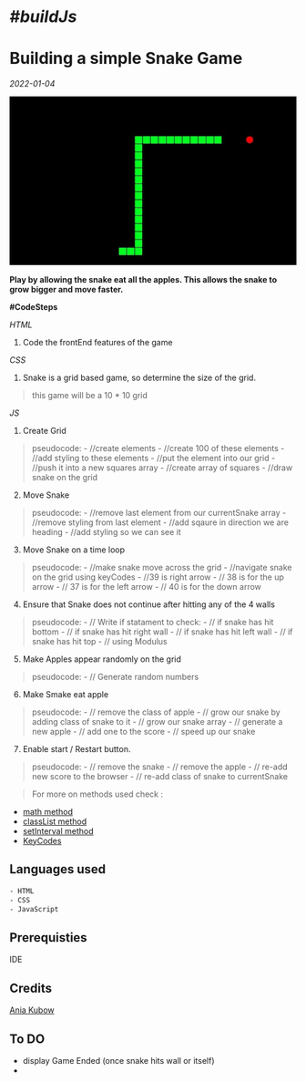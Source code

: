 # *#buildJs*
# Building a simple Snake Game
*2022-01-04*

![Two dice rolling 6's!](/snakeGame.JPG)

**Play by allowing the snake eat all the apples. This allows the snake to grow bigger and move faster.**


**#CodeSteps**

*HTML*

1. Code the frontEnd features of the game


*CSS*

1. Snake is a grid based game, so determine the size of the grid.
 > this game will be a 10 * 10 grid

*JS*

1. Create Grid
 > pseudocode: 
    - //create elements
    - //create 100 of these elements
    - //add styling to these elements
    - //put the element into our grid
    - //push it into a new squares array 
    - //create array of squares
    - //draw snake on the grid

2. Move Snake
  > pseudocode:
    - //remove last element from our currentSnake array
    - //remove styling from last element
    - //add sqaure in direction we are heading
    - //add styling so we can see it

3. Move Snake on a time loop
  > pseudocode:
    - //make snake move across the grid
    - //navigate snake on the grid using keyCodes
        - //39 is right arrow
        - // 38 is for the up arrow
        - // 37 is for the left arrow
        - // 40 is for the down arrow
  

4. Ensure that Snake does not continue after hitting any of the 4 walls
  > pseudocode:
    - // Write if statament to check:
      - // if snake has hit bottom
      - // if snake has hit right wall
      - // if snake has hit left wall
      - // if snake has hit top
      - // using Modulus

5. Make Apples appear randomly on the grid
  > pseudocode:
    - //  Generate random numbers


6. Make Smake eat apple
  > pseudocode:
    - // remove the class of apple
    - // grow our snake by adding class of snake to it
    - // grow our snake array
    - // generate a new apple
    - // add one to the score
    - // speed up our snake

7. Enable start / Restart button.
  > pseudocode:
    - // remove the snake
    - // remove the apple
    - // re-add new score to the browser
    - // re-add class of snake to currentSnake

> For more on methods used check : 
 -  [math method](https://developer.mozilla.org/en-US/docs/Web/JavaScript/Reference/Global_Objects/Math)
 -  [classList method](https://developer.mozilla.org/en-US/docs/Web/API/Element/classList)
 -  [setInterval method](https://developer.mozilla.org/en-US/docs/Web/API/setInterval)
 -  [KeyCodes](https://keycode.info/)

## Languages used
	- HTML
	- CSS
	- JavaScript

## Prerequisties
IDE

## Credits
[Ania Kubow](https://scrimba.com/allcourses)

## To DO
  - display Game Ended (once snake hits wall or itself)
  - 

